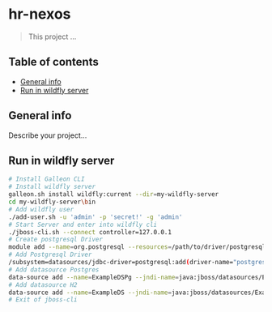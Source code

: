 # hr-nexos

> This project ...

## Table of contents
* [General info](#general-info)
* [Run in wildfly server](#run-in-wildfly-server)

## General info
Describe your project...

## Run in wildfly server

```bash
# Install Galleon CLI
# Install wildfly server
galleon.sh install wildfly:current --dir=my-wildfly-server
cd my-wildfly-server\bin
# Add wildfly user
./add-user.sh -u 'admin' -p 'secret!' -g 'admin'
# Start Server and enter into wildfly cli
./jboss-cli.sh --connect controller=127.0.0.1
# Create postgresql Driver
module add --name=org.postgresql --resources=/path/to/driver/postgresql-version.jar --dependencies=javax.api,javax.transaction.api
# Add Postgresql Driver
/subsystem=datasources/jdbc-driver=postgresql:add(driver-name="postgresql",driver-module-name="org.postgresql",driver-class-name=org.postgresql.Driver)
# Add datasource Postgres
data-source add --name=ExampleDSPg --jndi-name=java:jboss/datasources/ExamplePg --driver-name=postgresql --connection-url=jdbc:postgresql://localhost:5432/db_name --user-name=user --password=secret
# Add datasource H2
data-source add --name=ExampleDS --jndi-name=java:jboss/datasources/ExampleDS --driver-name=h2 --connection-url=jdbc:h2:mem:test;DB_CLOSE_DELAY=-1;DB_CLOSE_ON_EXIT=FALSE --user-name=user --password=secret
# Exit of jboss-cli

```